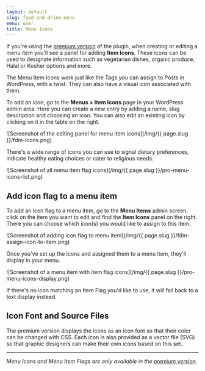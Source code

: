 ```yaml
---
layout: default
slug: food-and-drink-menu
menu: user
title: Menu Icons
---
```

If you're using the [premium version](../premium) of the plugin, when creating or editing a menu item you'll see a panel for adding **Item Icons**. These icons can be used to designate information such as vegetarian dishes, organic produce, Halal or Kosher options and more.

The Menu Item Icons work just like the Tags you can assign to Posts in WordPress, with a twist. They can also have a visual icon associated with them.

To add an icon, go to the **Menus > Item Icons** page in your WordPress admin area. Here you can create a new entry by adding a name, slug description and choosing an icon. You can also edit an existing icon by clicking on it in the table on the right.

![Screenshot of the editing panel for menu item icons](/img/{{ page.slug }}/fdm-icons.png)

There's a wide range of icons you can use to signal dietary preferences, indicate healthy eating choices or cater to religious needs.

![Screenshot of all menu item flag icons](/img/{{ page.slug }}/pro-menu-icons-list.png)

## Add icon flag to a menu item

To add an icon flag to a menu item, go to the **Menu Items** admin screen, click on the item you want to edit and find the **Item Icons** panel on the right. There you can choose which icon(s) you would like to assign to this item.

![Screenshot of adding icon flag to menu item](/img/{{ page.slug }}/fdm-assign-icon-to-item.png)

Once you've set up the icons and assigned them to a menu item, they'll display in your menu.

![Screenshot of a menu item with item flag icons](/img/{{ page.slug }}/pro-menu-icons-display.png)

If there's no icon matching an Item Flag you'd like to use, it will fall back to a text display instead.

## Icon Font and Source Files

The premium version displays the icons as an icon font so that their color can be changed with CSS. Each icon is also provided as a vector file (SVG) so that graphic designers can make their own icons based on this set.

---

*Menu Icons and Menu Item Flags are only available in the [premium version](../pro).*
